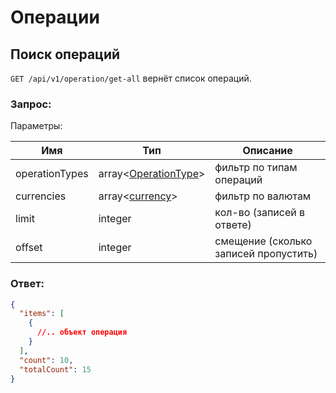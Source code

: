 # Операции

## Поиск операций

`GET /api/v1/operation/get-all` вернёт список операций.

### Запрос:

Параметры:

Имя | Тип | Описание
--- | --- | ---
operationTypes | array<[OperationType](https://github.com/doktornarabote/telemedicine-partner-api/blob/master/docs/contracts.md#operationtype)> | фильтр по типам операций
currencies | array<[currency](https://github.com/doktornarabote/telemedicine-partner-api/blob/master/docs/contracts.md#currency)> | фильтр по валютам
limit | integer | кол-во (записей в ответе)
offset | integer | смещение (сколько записей пропустить)

### Ответ:

```json
{
  "items": [
    {
      //.. объект операция
    }
  ],
  "count": 10,
  "totalCount": 15
}
```
